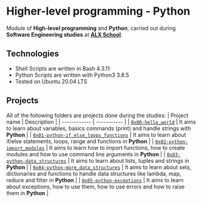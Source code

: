# Higher-level programming - Python
Module of **High-level programming** and **Python**, carried out during **Software Engineering studies** at **[ALX School](ALX)**.
## Technologies
* Shell Scripts are written in Bash 4.3.11
* Python Scripts are written with Python3 3.8.5
* Tested on Ubuntu 20.04 LTS

## Projects
All of the following folders are projects done during the studies:
| Project name | Description |
| ------------ | ----------- |
| [`0x00-hello_world`](https://github.com/kwamboka1/alx-higher_level_programming.git) |
 It aims to learn about variables, basics commands (print) and handle strings with **Python** |
| [`0x01-python-if_else_loops_functions`](https://github.com/kwamboka1/alx-higher_level_programming.git) |
It aims to learn about if/else statements, loops, range and functions in **Python** |
| [`0x02-python-import_modules`](https://github.com/kwamboka1/alx-higher_level_programming.git) |
 It aims to learn how to import functions, how to create modules and how to use command line arguments in **Python** |
| [`0x03-python-data_structures`](https://github.com/kwamboka1/alx-higher_level_programming.git) |
It aims to learn about lists, tuples and strings in **Python** |
| [`0x04-python-more_data_structures`](https://github.com/kwamboka1/alx-higher_level_programming.git) |
 It aims to learn about sets, dictionaries and functions to handle data structures like lambda, map, reduce and filter in **Python** |
| [`0x05-python-exceptions`](https://github.com/kwamboka1/alx-higher_level_programming.git) |
 It aims to learn about exceptions, how to use them, how to use errors and how to raise them in **Python** |
